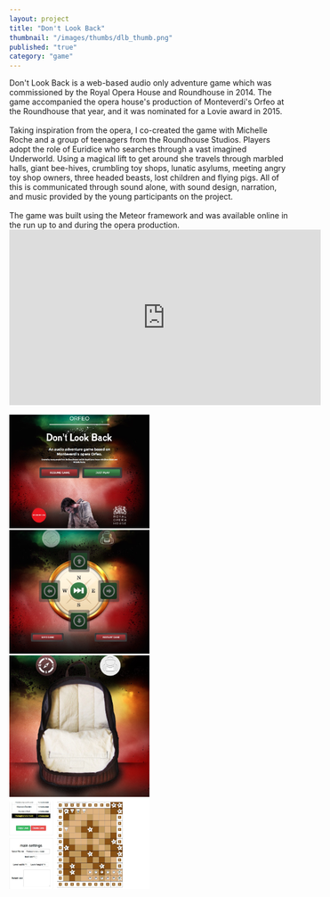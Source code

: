 ```yaml
---
layout: project
title: "Don't Look Back"
thumbnail: "/images/thumbs/dlb_thumb.png"
published: "true"
category: "game"
---
```


<div class="projectIntro">
Don't Look Back is a web-based audio only adventure game which was commissioned by the Royal Opera House and Roundhouse in 2014. The game accompanied the opera house's production of Monteverdi's Orfeo at the Roundhouse that year, and it was nominated for a Lovie award in 2015.
<br><br>
Taking inspiration from the opera, I co-created the game with Michelle Roche and a group of teenagers from the Roundhouse Studios. Players adopt the role of Euridice who searches through a vast imagined Underworld. Using a magical lift to get around she travels through marbled halls, giant bee-hives, crumbling toy shops, lunatic asylums, meeting angry toy shop owners, three headed beasts, lost children and flying pigs. All of this is communicated through sound alone, with sound design, narration, and music provided by the young participants on the project.
<br><br>
The game was built using the Meteor framework and was available online in the run up to and during the opera production.
</div>

<div class="projectImages">
<iframe width="560" height="315" src="https://www.youtube.com/embed/vP5xjGzrkeI?list=UUzlQ9ES6rzAYVxgBRCwfxlw" frameborder="0" allowfullscreen></iframe>

<a href="/images/dlb/dlb1.jpg"><img class="postImg" src="/images/dlb/dlb1.jpg" width="50%"></a>
<a href="/images/dlb/dlb2.jpg"><img class="postImg" src="/images/dlb/dlb2.jpg" width="50%"></a>
<a href="/images/dlb/dlb3.jpg"><img class="postImg" src="/images/dlb/dlb3.jpg" width="50%"></a>
<a href="/images/dlb/dlb4.jpg"><img class="postImg" src="/images/dlb/dlb4.jpg" width="50%"></a>

</div>
